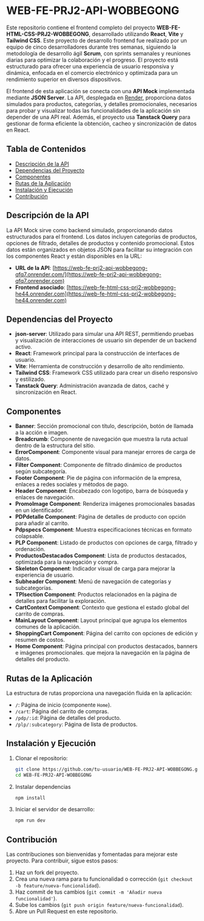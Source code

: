 # WEB-FE-PRJ2-API-WOBBEGONG

Este repositorio contiene el frontend completo del proyecto **WEB-FE-HTML-CSS-PRJ2-WOBBEGONG**, desarrollado utilizando **React**, **Vite** y **Tailwind CSS**. Este proyecto de desarrollo frontend fue realizado por un equipo de cinco desarrolladores durante tres semanas, siguiendo la metodología de desarrollo ágil **Scrum**, con sprints semanales y reuniones diarias para optimizar la colaboración y el progreso. El proyecto está estructurado para ofrecer una experiencia de usuario responsiva y dinámica, enfocada en el comercio electrónico y optimizada para un rendimiento superior en diversos dispositivos.

El frontend de esta aplicación se conecta con una **API Mock** implementada mediante **JSON Server**. La API, desplegada en [Render](https://web-fe-prj2-api-wobbegong-qfq7.onrender.com/), proporciona datos simulados para productos, categorías, y detalles promocionales, necesarios para probar y visualizar todas las funcionalidades de la aplicación sin depender de una API real. Además, el proyecto usa **Tanstack Query** para gestionar de forma eficiente la obtención, cacheo y sincronización de datos en React.

## Tabla de Contenidos

- [Descripción de la API](#descripción-de-la-api)
- [Dependencias del Proyecto](#dependencias-del-proyecto)
- [Componentes](#componentes)
- [Rutas de la Aplicación](#rutas-de-la-aplicación)
- [Instalación y Ejecución](#instalación-y-ejecución)
- [Contribución](#contribución)

## Descripción de la API

La API Mock sirve como backend simulado, proporcionando datos estructurados para el frontend. Los datos incluyen categorías de productos, opciones de filtrado, detalles de productos y contenido promocional. Estos datos están organizados en objetos JSON para facilitar su integración con los componentes React y están disponibles en la URL:

- **URL de la API**: [https://web-fe-prj2-api-wobbegong-qfq7.onrender.com/](https://web-fe-prj2-api-wobbegong-qfq7.onrender.com)
- **Frontend asociado**: [https://web-fe-html-css-prj2-wobbegong-he44.onrender.com](https://web-fe-html-css-prj2-wobbegong-he44.onrender.com)

## Dependencias del Proyecto

- **json-server**: Utilizado para simular una API REST, permitiendo pruebas y visualización de interacciones de usuario sin depender de un backend activo.
- **React**: Framework principal para la construcción de interfaces de usuario.
- **Vite**: Herramienta de construcción y desarrollo de alto rendimiento.
- **Tailwind CSS**: Framework CSS utilizado para crear un diseño responsivo y estilizado.
- **Tanstack Query**: Administración avanzada de datos, caché y sincronización en React.

## Componentes

- **Banner**: Sección promocional con título, descripción, botón de llamada a la acción e imagen.
- **Breadcrumb**: Componente de navegación que muestra la ruta actual dentro de la estructura del sitio.
- **ErrorComponent**: Componente visual para manejar errores de carga de datos.
- **Filter Component**: Componente de filtrado dinámico de productos según subcategoría.
- **Footer Component**: Pie de página con información de la empresa, enlaces a redes sociales y métodos de pago.
- **Header Component**: Encabezado con logotipo, barra de búsqueda y enlaces de navegación.
- **PromoImage Component**: Renderiza imágenes promocionales basadas en un identificador.
- **PDPdetalle Component**: Página de detalles de producto con opción para añadir al carrito.
- **Pdpspecs Component**: Muestra especificaciones técnicas en formato colapsable.
- **PLP Component**: Listado de productos con opciones de carga, filtrado y ordenación.
- **ProductosDestacados Component**: Lista de productos destacados, optimizada para la navegación y compra.
- **Skeleton Component**: Indicador visual de carga para mejorar la experiencia de usuario.
- **Subheader Component**: Menú de navegación de categorías y subcategorías.
- **TPIsection Component**: Productos relacionados en la página de detalles para facilitar la exploración.
- **CartContext Component**: Contexto que gestiona el estado global del carrito de compras.
- **MainLayout Component**: Layout principal que agrupa los elementos comunes de la aplicación.
- **ShoppingCart Component**: Página del carrito con opciones de edición y resumen de costos.
- **Home Component**: Página principal con productos destacados, banners e imágenes promocionales. que mejora la navegación en la página de detalles del producto.

## Rutas de la Aplicación

La estructura de rutas proporciona una navegación fluida en la aplicación:

- `/`: Página de inicio (componente `Home`).
- `/cart`: Página del carrito de compras.
- `/pdp/:id`: Página de detalles del producto.
- `/plp/:subcategory`: Página de lista de productos.

## Instalación y Ejecución

1. Clonar el repositorio:

   ```bash
   git clone https://github.com/tu-usuario/WEB-FE-PRJ2-API-WOBBEGONG.git
   cd WEB-FE-PRJ2-API-WOBBEGONG
   
2. Instalar dependencias

   ```bash
   npm install
   
3. Iniciar el servidor de desarrollo:

   ```bash
   npm run dev

## Contribución

Las contribuciones son bienvenidas y fomentadas para mejorar este proyecto. Para contribuir, sigue estos pasos:

1. Haz un fork del proyecto.
2. Crea una nueva rama para tu funcionalidad o corrección (`git checkout -b feature/nueva-funcionalidad`).
3. Haz commit de tus cambios (`git commit -m 'Añadir nueva funcionalidad'`).
4. Sube los cambios (`git push origin feature/nueva-funcionalidad`).
5. Abre un Pull Request en este repositorio.

